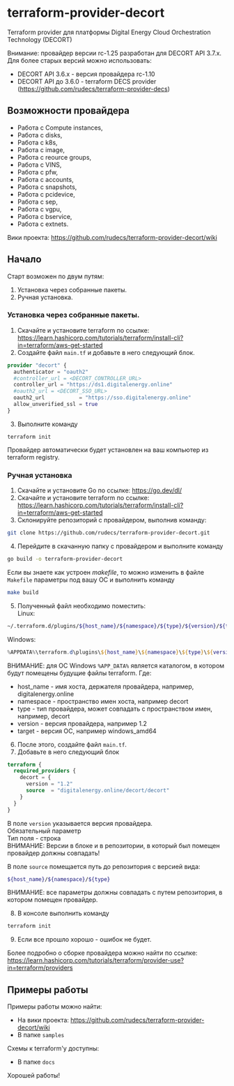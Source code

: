 # terraform-provider-decort
Terraform provider для платформы Digital Energy Cloud Orchestration Technology (DECORT)

Внимание: провайдер версии rc-1.25 разработан для DECORT API 3.7.x.  
Для более старых версий можно использовать:
- DECORT API 3.6.x - версия провайдера rc-1.10
- DECORT API до 3.6.0 - terraform DECS provider (https://github.com/rudecs/terraform-provider-decs)

## Возможности провайдера
- Работа с Compute instances, 
- Работа с disks, 
- Работа с k8s,
- Работа с image,
- Работа с reource groups,
- Работа с VINS,
- Работа с pfw,
- Работа с accounts,
- Работа с snapshots,
- Работа с pcidevice,
- Работа с sep,
- Работа с vgpu,
- Работа с bservice,
- Работа с extnets.

Вики проекта: https://github.com/rudecs/terraform-provider-decort/wiki

## Начало
Старт возможен по двум путям:  
1. Установка через собранные пакеты.
2. Ручная установка.

### Установка через собранные пакеты.
1. Скачайте и установите terraform по ссылке: https://learn.hashicorp.com/tutorials/terraform/install-cli?in=terraform/aws-get-started
2. Создайте файл `main.tf` и добавьте в него следующий блок.
```terraform
provider "decort" {
  authenticator = "oauth2"
  #controller_url = <DECORT_CONTROLLER_URL>
  controller_url = "https://ds1.digitalenergy.online"
  #oauth2_url = <DECORT_SSO_URL>
  oauth2_url           = "https://sso.digitalenergy.online"
  allow_unverified_ssl = true
}
```
3. Выполните команду
```
terraform init
```
Провайдер автоматически будет установлен на ваш компьютер из terraform registry.

### Ручная установка
1. Скачайте и установите Go по ссылке: https://go.dev/dl/
2. Скачайте и установите terraform по ссылке: https://learn.hashicorp.com/tutorials/terraform/install-cli?in=terraform/aws-get-started
3. Склонируйте репозиторий с провайдером, выполнив команду:
```bash
git clone https://github.com/rudecs/terraform-provider-decort.git
```
4. Перейдите в скачанную папку с провайдером и выполните команду
```bash
go build -o terraform-provider-decort
```
Если вы знаете как устроен _makefile_, то можно изменить в файле `Makefile` параметры под вашу ОС и выполнить команду
```bash
make build
```
5. Полученный файл необходимо поместить:  
Linux:
```bash
~/.terraform.d/plugins/${host_name}/${namespace}/${type}/${version}/${target}
```
Windows:
```powershell
%APPDATA%\terraform.d\plugins\${host_name}\${namespace}\${type}\${version}\${target}
```
ВНИМАНИЕ: для ОС Windows `%APP_DATA%` является каталогом, в котором будут помещены будущие файлы terraform.
Где:
- host_name - имя хоста, держателя провайдера, например, digitalenergy.online
- namespace - пространство имен хоста, например decort 
- type - тип провайдера, может совпадать с пространством имен, например, decort
- version - версия провайдера, например 1.2
- target - версия ОС, например windows_amd64
6. После этого, создайте файл `main.tf`.
7. Добавьте в него следующий блок
```terraform
terraform {
  required_providers {
    decort = {
      version = "1.2"
      source  = "digitalenergy.online/decort/decort"
    }
  }
}
```
В поле `version` указывается версия провайдера.  
Обязательный параметр  
Тип поля - строка  
ВНИМАНИЕ: Версии в блоке и в репозитории, в который был помещен провайдер должны совпадать!

В поле `source` помещается путь до репозитория с версией вида:
```bash
${host_name}/${namespace}/${type}
```
ВНИМАНИЕ: все параметры должны совпадать с путем репозитория, в котором помещен провайдер. 

8. В консоле выполнить команду 
```bash
terraform init
```

9. Если все прошло хорошо - ошибок не будет.  

Более подробно о сборке провайдера можно найти по ссылке: https://learn.hashicorp.com/tutorials/terraform/provider-use?in=terraform/providers

## Примеры работы
Примеры работы можно найти:
- На вики проекта: https://github.com/rudecs/terraform-provider-decort/wiki
- В папке `samples`  

Схемы к terraform'у доступны:
- В папке `docs`  

Хорошей работы!
